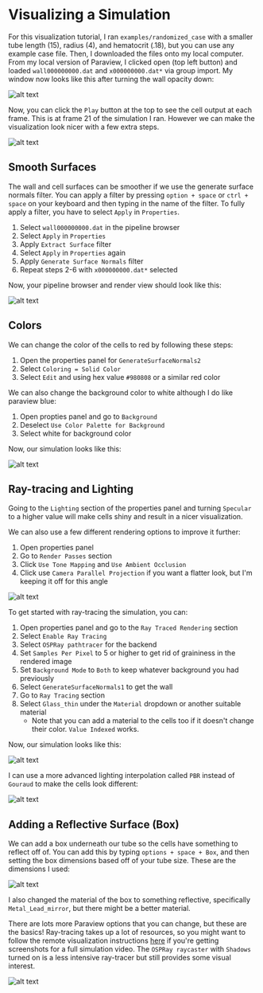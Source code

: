 # Visualizing a Simulation

For this visualization tutorial, I ran `examples/randomized_case` with a smaller tube length (15), radius (4), and hematocrit (.18), but you can use any example case file. Then, I downloaded the files onto my local computer. From my local version of Paraview, I clicked open (top left button) and loaded `wall000000000.dat` and `x000000000.dat*` via group import. My window now looks like this after turning the wall opacity down:

![alt text](images/image-6.png)

Now, you can click the `Play` button at the top to see the cell output at each frame. This is at frame 21 of the simulation I ran. However we can make the visualization look nicer with a few extra steps.

![alt text](images/image-7.png)

## Smooth Surfaces

The wall and cell surfaces can be smoother if we use the generate surface normals filter. You can apply a filter by pressing `option + space` or `ctrl + space` on your keyboard and then typing in the name of the filter. To fully apply a filter, you have to select `Apply` in `Properties`.

1. Select `wall000000000.dat` in the pipeline browser
2. Select `Apply` in `Properties`
3. Apply `Extract Surface` filter
4. Select `Apply` in `Properties` again
5. Apply `Generate Surface Normals` filter
6. Repeat steps 2-6 with `x000000000.dat*` selected

Now, your pipeline browser and render view should look like this:

![alt text](images/image-8.png)

## Colors

We can change the color of the cells to red by following these steps:

1. Open the properties panel for `GenerateSurfaceNormals2`
2. Select `Coloring = Solid Color`
3. Select `Edit` and using hex value `#980808` or a similar red color

We can also change the background color to white although I do like paraview blue:

1. Open propties panel and go to `Background`
2. Deselect `Use Color Palette for Background`
3. Select white for background color

Now, our simulation looks like this:

![alt text](images/image-9.png)

## Ray-tracing and Lighting

Going to the `Lighting` section of the properties panel and turning `Specular` to a higher value will make cells shiny and result in a nicer visualization.

We can also use a few different rendering options to improve it further:

1. Open properties panel
2. Go to `Render Passes` section
3. Click `Use Tone Mapping` and `Use Ambient Occlusion`
4. Click use `Camera Parallel Projection` if you want a flatter look, but I'm keeping it off for this angle

![alt text](images/image-11.png)

To get started with ray-tracing the simulation, you can:

1. Open properties panel and go to the `Ray Traced Rendering` section
2. Select `Enable Ray Tracing`
3. Select `OSPRay pathtracer` for the backend
4. Set `Samples Per Pixel` to 5 or higher to get rid of graininess in the rendered image
5. Set `Background Mode` to `Both` to keep whatever background you had previously
6. Select `GenerateSurfaceNormals1` to get the wall
7. Go to `Ray Tracing` section
8. Select `Glass_thin` under the `Material` dropdown or another suitable material
    * Note that you can add a material to the cells too if it doesn't change their color. `Value Indexed` works.

Now, our simulation looks like this:

![alt text](images/image-12.png)

I can use a more advanced lighting interpolation called `PBR` instead of `Gouraud` to make the cells look different:

![alt text](images/image-13.png)

## Adding a Reflective Surface (Box)

We can add a box underneath our tube so the cells have something to reflect off of. You can add this by typing `options + space + Box`, and then setting the box dimensions based off of your tube size. These are the dimensions I used:

![alt text](images/image-14.png)

I also changed the material of the box to something reflective, specifically `Metal_Lead_mirror`, but there might be a better material. 

There are lots more Paraview options that you can change, but these are the basics! Ray-tracing takes up a lot of resources, so you might want to follow the remote visualization instructions [here](https://github.com/comp-physics/Scientific-Visualization?tab=readme-ov-file) if you're getting screenshots for a full simulation video. The `OSPRay raycaster` with `Shadows` turned on is a less intensive ray-tracer but still provides some visual interest.

![alt text](images/image-16.png)
